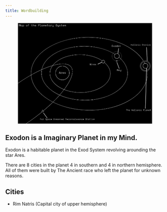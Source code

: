 ```yaml
---
title: Wordbuilding
---
```

<figure><img src="static/images/map.png"></figure>
<h2>Exodon is a Imaginary Planet in my Mind.</h2>
<p>Exodon is a habitable planet in the Exod System revolving arounding the star Ares.</p>
There are 8 cities in the planet 4 in southern and 4 in northern hemisphere.  All of them were built by The Ancient race who left the planet for unknown reasons.

## Cities
- Rim Natris (Capital city of upper hemisphere)
